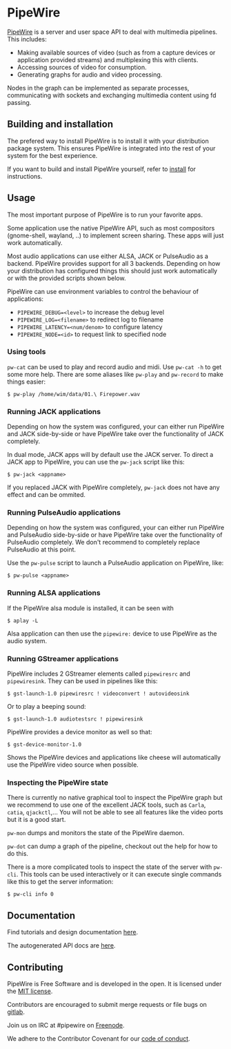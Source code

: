 # PipeWire

[PipeWire](https://pipewire.org) is a server and user space API to
deal with multimedia pipelines. This includes:

  - Making available sources of video (such as from a capture devices or
    application provided streams) and multiplexing this with
    clients.
  - Accessing sources of video for consumption.
  - Generating graphs for audio and video processing.

Nodes in the graph can be implemented as separate processes,
communicating with sockets and exchanging multimedia content using fd
passing.

## Building and installation

The prefered way to install PipeWire is to install it with your
distribution package system. This ensures PipeWire is integrated
into the rest of your system for the best experience.

If you want to build and install PipeWire yourself, refer to
[install](INSTALL.md) for instructions.

## Usage

The most important purpose of PipeWire is to run your favorite apps.

Some application use the native PipeWire API, such as most compositors
(gnome-shell, wayland, ..) to implement screen sharing. These apps will
just work automatically. 

Most audio applications can use either ALSA, JACK or PulseAudio as a
backend. PipeWire provides support for all 3 backends. Depending on how
your distribution has configured things this should just work automatically
or with the provided scripts shown below.

PipeWire can use environment variables to control the behaviour of
applications:

* `PIPEWIRE_DEBUG=<level>`         to increase the debug level
* `PIPEWIRE_LOG=<filename>`        to redirect log to filename
* `PIPEWIRE_LATENCY=<num/denom>`   to configure latency
* `PIPEWIRE_NODE=<id>`             to request link to specified node

### Using tools

`pw-cat` can be used to play and record audio and midi. Use `pw-cat -h` to get
some more help. There are some aliases like `pw-play` and `pw-record` to make
things easier:

```
$ pw-play /home/wim/data/01.\ Firepower.wav
```

### Running JACK applications

Depending on how the system was configured, your can either run PipeWire and
JACK side-by-side or have PipeWire take over the functionality of JACK
completely.

In dual mode, JACK apps will by default use the JACK server. To direct a JACK
app to PipeWire, you can use the `pw-jack` script like this:

```
$ pw-jack <appname>
```

If you replaced JACK with PipeWire completely, `pw-jack` does not have any
effect and can be ommited.

### Running PulseAudio applications

Depending on how the system was configured, your can either run PipeWire and
PulseAudio side-by-side or have PipeWire take over the functionality of
PulseAudio completely. We don't recommend to completely replace PulseAudio
at this point.

Use the `pw-pulse` script to launch a PulseAudio application on PipeWire, like:

```
$ pw-pulse <appname>
```

### Running ALSA applications

If the PipeWire alsa module is installed, it can be seen with

```
$ aplay -L
```

Alsa application can then use the `pipewire:` device to use PipeWire
as the audio system.

### Running GStreamer applications

PipeWire includes 2 GStreamer elements called `pipewiresrc` and
`pipewiresink`. They can be used in pipelines like this:

```
$ gst-launch-1.0 pipewiresrc ! videoconvert ! autovideosink
```

Or to play a beeping sound:

```
$ gst-launch-1.0 audiotestsrc ! pipewiresink
```

PipeWire provides a device monitor as well so that:

```
$ gst-device-monitor-1.0
```

Shows the PipeWire devices and applications like cheese will
automatically use the PipeWire video source when possible.

### Inspecting the PipeWire state

There is currently no native graphical tool to inspect the PipeWire graph
but we recommend to use one of the excellent JACK tools, such as `Carla`,
`catia`, `qjackctl`,... You will not be able to see all features like the video
ports but it is a good start.

`pw-mon` dumps and monitors the state of the PipeWire daemon.

`pw-dot` can dump a graph of the pipeline, checkout out the help for
how to do this.

There is a more complicated tools to inspect the state of the server
with `pw-cli`. This tools can be used interactively or it can execute
single commands like this to get the server information:

```
$ pw-cli info 0
```

## Documentation

Find tutorials and design documentation [here](doc/index.md).

The autogenerated API docs are [here](https://docs.pipewire.org).

## Contributing

PipeWire is Free Software and is developed in the open. It is licensed under
the [MIT license](COPYING).

Contributors are encouraged to submit merge requests or file bugs on
[gitlab](https://gitlab.freedesktop.org/pipewire).

Join us on IRC at #pipewire on [Freenode](https://freenode.net/).

We adhere to the Contributor Covenant for our [code of conduct](CODE_OF_CONDUCT.md).
